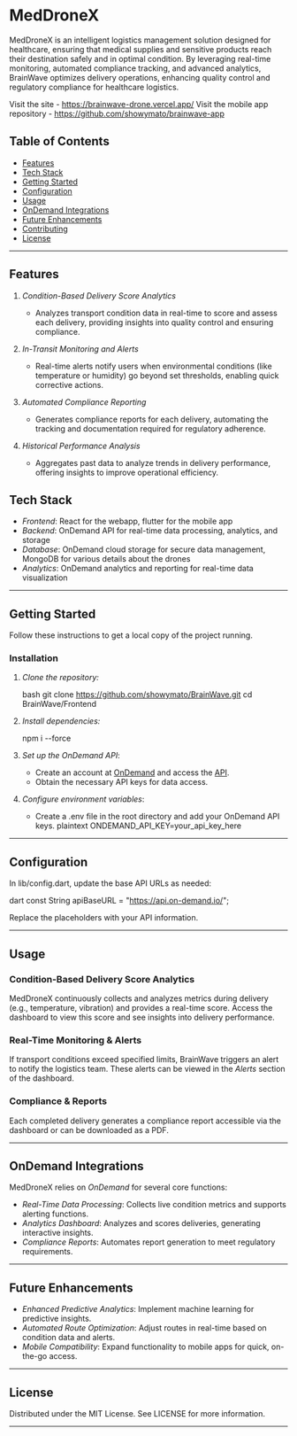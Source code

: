 # MedDroneX

MedDroneX is an intelligent logistics management solution designed for healthcare, ensuring that medical supplies and sensitive products reach their destination safely and in optimal condition. By leveraging real-time monitoring, automated compliance tracking, and advanced analytics, BrainWave optimizes delivery operations, enhancing quality control and regulatory compliance for healthcare logistics.

Visit the site - https://brainwave-drone.vercel.app/
Visit the mobile app repository - https://github.com/showymato/brainwave-app

## Table of Contents

- [Features](#features)
- [Tech Stack](#tech-stack)
- [Getting Started](#getting-started)
- [Configuration](#configuration)
- [Usage](#usage)
- [OnDemand Integrations](#ondemand-integrations)
- [Future Enhancements](#future-enhancements)
- [Contributing](#contributing)
- [License](#license)

---

## Features

1. *Condition-Based Delivery Score Analytics*  
   - Analyzes transport condition data in real-time to score and assess each delivery, providing insights into quality control and ensuring compliance.

2. *In-Transit Monitoring and Alerts*  
   - Real-time alerts notify users when environmental conditions (like temperature or humidity) go beyond set thresholds, enabling quick corrective actions.

3. *Automated Compliance Reporting*  
   - Generates compliance reports for each delivery, automating the tracking and documentation required for regulatory adherence.

4. *Historical Performance Analysis*  
   - Aggregates past data to analyze trends in delivery performance, offering insights to improve operational efficiency.

## Tech Stack

- *Frontend*: React for the webapp, flutter for the mobile app
- *Backend*: OnDemand API for real-time data processing, analytics, and storage
- *Database*: OnDemand cloud storage for secure data management, MongoDB for various details about the drones
- *Analytics*: OnDemand analytics and reporting for real-time data visualization

---

## Getting Started

Follow these instructions to get a local copy of the project running.

### Installation

1. *Clone the repository:*

   bash
   git clone https://github.com/showymato/BrainWave.git
   cd BrainWave/Frontend
   

2. *Install dependencies:*

   npm i --force
   

4. *Set up the OnDemand API*:
   - Create an account at [OnDemand](https://app.on-demand.io/) and access the [API](https://api.on-demand.io/).
   - Obtain the necessary API keys for data access.

5. *Configure environment variables*:
   - Create a .env file in the root directory and add your OnDemand API keys.
   plaintext
   ONDEMAND_API_KEY=your_api_key_here
   

---

## Configuration

In lib/config.dart, update the base API URLs as needed:

dart
const String apiBaseURL = "https://api.on-demand.io/";


Replace the placeholders with your API information.

---

## Usage

### Condition-Based Delivery Score Analytics

MedDroneX continuously collects and analyzes metrics during delivery (e.g., temperature, vibration) and provides a real-time score. Access the dashboard to view this score and see insights into delivery performance.

### Real-Time Monitoring & Alerts

If transport conditions exceed specified limits, BrainWave triggers an alert to notify the logistics team. These alerts can be viewed in the *Alerts* section of the dashboard.

### Compliance & Reports

Each completed delivery generates a compliance report accessible via the dashboard or can be downloaded as a PDF.

---

## OnDemand Integrations

MedDroneX relies on *OnDemand* for several core functions:

- *Real-Time Data Processing*: Collects live condition metrics and supports alerting functions.
- *Analytics Dashboard*: Analyzes and scores deliveries, generating interactive insights.
- *Compliance Reports*: Automates report generation to meet regulatory requirements.

---

## Future Enhancements

- *Enhanced Predictive Analytics*: Implement machine learning for predictive insights.
- *Automated Route Optimization*: Adjust routes in real-time based on condition data and alerts.
- *Mobile Compatibility*: Expand functionality to mobile apps for quick, on-the-go access.

---

## License

Distributed under the MIT License. See LICENSE for more information.

---
